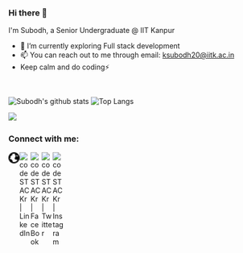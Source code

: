 ### Hi there 👋 
I'm Subodh, a Senior Undergraduate @ IIT Kanpur




- 🌱 I’m currently exploring Full stack development
- 📫 You can reach out to me through email: ksubodh20@iitk.ac.in
- Keep calm and do coding⚡ 
<br>

![Subodh's github stats](https://github-readme-stats.vercel.app/api?username=shivam-iitk)
![Top Langs](https://github-readme-stats.vercel.app/api/top-langs/?username=anuraghazra&layout=compact)
<br>


![](https://komarev.com/ghpvc/?username=shivam-iitk)

### Connect with me:

[<img align="left" alt="codeSTACKr.com" width="22px" src="https://raw.githubusercontent.com/iconic/open-iconic/master/svg/globe.svg" />][website]
[<img align="left" alt="codeSTACKr | LinkedIn" width="22px" src="https://cdn.jsdelivr.net/npm/simple-icons@v3/icons/linkedin.svg" />][linkedin]
[<img align="left" alt="codeSTACKr | FaceBook" width="22px" src="https://cdn.jsdelivr.net/npm/simple-icons@v3/icons/facebook.svg" />][facebook]
[<img align="left" alt="codeSTACKr | Twitter" width="22px" src="https://cdn.jsdelivr.net/npm/simple-icons@v3/icons/twitter.svg" />][twitter]
[<img align="left" alt="codeSTACKr | Instagram" width="22px" src="https://cdn.jsdelivr.net/npm/simple-icons@v3/icons/instagram.svg" />][instagram]

<br />

[website]: https://home.iitk.ac.in/~sahilsingh20/
[twitter]: https://twitter.com/SahilSi92947385
[facebook]: https://www.facebook.com/profile.php?id=100055710708389
[instagram]: https://www.instagram.com/sahil.void/
[linkedin]: https://www.linkedin.com/in/sahil-singh-618bb31ba/

<!--
**shivam-iitk/shivam-iitk** is a ✨ _special_ ✨ repository because its `README.md` (this file) appears on your GitHub profile.

Here are some ideas to get you started:

- 🔭 I’m currently working on ...
- 🌱 I’m currently learning ...
- 👯 I’m looking to collaborate on ...
- 🤔 I’m looking for help with ...
- 💬 Ask me about ...
- 📫 How to reach me: ...
- 😄 Pronouns: ...
- ⚡ Fun fact: ...
-->

